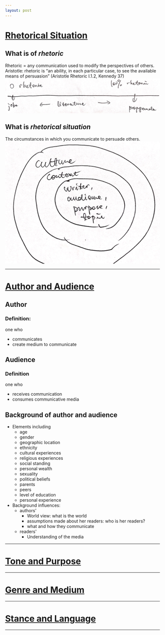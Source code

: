 ```yaml
---
layout: post
---
```


# [Rhetorical Situation](https://owl.purdue.edu/owl/general_writing/academic_writing/rhetorical_situation/index.html)
## What is of _rhetoric_
Rhetoric = any communication used to modify the perspectives of others.  
Aristotle: rhetoric is “an ability, in each particular case, to see the available means of persuasion” (Aristotle Rhetoric I.1.2, Kennedy 37) 
![rhetorical axis](axis_of_rhetoric.jpg)

## What is _rhetorical situation_
The circumstances in which you communicate to persuade others.
![venn rhetorical situaion](rhetorical_venn_situation.png)

------
# [Author and Audience](https://owl.purdue.edu/owl/general_writing/academic_writing/rhetorical_situation/author_and_audience.html)
## Author
### Definition:
one who 
- communicates
- create medium to communicate

## Audience
### Definition
one who
- receives communication
- consumes communicative media

## Background of author and audience
- Elements including 
    * age
    * gender
    * geographic location
    * ethnicity
    * cultural experiences
    * religious experiences
    * social standing
    * personal wealth
    * sexuality
    * political beliefs
    * parents
    * peers
    * level of education
    * personal experience  
- Background influences:
    * authors'
        * World view: what is the world
        * assumptions made about her readers: who is her readers?
        * what and how they communicate
    * readers'
        * Understanding of the media


------
# [Tone and Purpose](https://owl.purdue.edu/owl/english_as_a_second_language/esl_students/audience_considerations_for_esl_writers/tone_and_purpose.html)
------
# [Genre and Medium](https://owl.purdue.edu/owl/subject_specific_writing/professional_technical_writing/business_writing_for_administrative_and_clerical_staff/genre_and_medium.html)
------
# [Stance and Language](https://owl.purdue.edu/owl/subject_specific_writing/professional_technical_writing/business_writing_for_administrative_and_clerical_staff/genre_and_medium.html)
------
